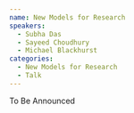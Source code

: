 ```yaml
---
name: New Models for Research
speakers:
  - Subha Das
  - Sayeed Choudhury
  - Michael Blackhurst
categories:
  - New Models for Research
  - Talk
---
```


To Be Announced
